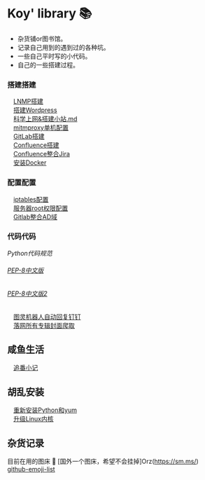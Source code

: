 # Koy' library :books:

* 杂货铺or图书馆。  
* 记录自己用到的遇到过的各种坑。  
* 一些自己平时写的小代码。  
* 自己的一些搭建过程。


### 搭建搭建
&emsp;[LNMP搭建](https://github.com/Koooooo-7/Koy-s-library/blob/master/LNMP)   
&emsp;[搭建Wordpress](https://github.com/Koooooo-7/Koy-s-library/blob/master/%E6%90%AD%E5%BB%BAWordpress)    
&emsp;[科学上网&搭建小站.md](https://github.com/Koooooo-7/Koy-s-library/blob/master/%E7%A7%91%E5%AD%A6%E4%B8%8A%E7%BD%91%26%E6%90%AD%E5%BB%BA%E5%B0%8F%E7%AB%99.md)  
&emsp;[mitmproxy单机配置](https://github.com/Koooooo-7/Koy-s-library/blob/master/mitmproxy%E8%AF%95%E7%8E%A9)  
&emsp;[GitLab搭建](https://github.com/Koooooo-7/Koy-s-library/blob/master/%E5%AE%89%E8%A3%85Gitlab.md)  
&emsp;[Confluence搭建](https://github.com/Koooooo-7/Koy-s-library/blob/master/%E6%90%AD%E5%BB%BAConfluence.md)  
&emsp;[Confluence整合Jira](https://github.com/Koooooo-7/Koy-s-library/blob/master/confluence%E6%95%B4%E5%90%88Jira.md)    
&emsp;[安装Docker](https://github.com/Koooooo-7/Koy-s-library/blob/master/%E5%AE%89%E8%A3%85Docker.md)  

### 配置配置
&emsp;[iptables配置](https://github.com/Koooooo-7/Koy-s-library/blob/master/iptables%E9%85%8D%E7%BD%AE)  
&emsp;[服务器root权限配置](https://github.com/Koooooo-7/Koy-s-library/blob/master/%E6%9C%8D%E5%8A%A1%E5%99%A8%E5%B0%8F%E8%B4%B4%E5%A3%AB)<br>  &emsp;[Gitlab整合AD域](https://github.com/Koooooo-7/Koy-s-library/blob/master/Gitlab%E6%95%B4%E5%90%88AD%E5%9F%9F.md)     

      
### 代码代码  

_Python代码规范_
###### [PEP-8中文版](https://www.cnblogs.com/ajianbeyourself/p/4377933.html#_label0)
###### [PEP-8中文版2](https://wiki.woodpecker.org.cn/moin/PythonCodingRule)

&emsp;[图灵机器人自动回复钉钉](https://github.com/Koooooo-7/Koy-s-library/blob/master/%E5%9B%BE%E7%81%B5%E6%9C%BA%E5%99%A8%E4%BA%BA%E9%92%89%E9%92%89%E5%9B%9E%E5%A4%8D)  
&emsp;[落网所有专辑封面爬取](https://github.com/Koooooo-7/Koy-s-library/blob/master/%E8%90%BD%E7%BD%91%E9%9F%B3%E4%B9%90%E6%89%80%E6%9C%89%E4%B8%93%E8%BE%91%E5%B0%81%E9%9D%A2)  

## 咸鱼生活
&emsp;[追番小记](https://github.com/Koooooo-7/Koy-s-library/blob/master/%E3%82%A2%E3%83%8B%E3%83%A1ing.md)   

## 胡乱安装
&emsp;[重新安装Python和yum](https://github.com/Koooooo-7/Koy-s-library/blob/master/CenOS7.2%E9%87%8D%E8%A3%85Python&yum)   
&emsp;[升级Linux内核](https://github.com/Koooooo-7/Koy-s-library/blob/master/%E5%8D%87%E7%BA%A7Linux%E5%86%85%E6%A0%B8.md)  

## 杂货记录
目前在用的图床  :rainbow:
[国外一个图床，希望不会挂掉]Orz(https://sm.ms/)  
[github-emoji-list](https://segmentfault.com/a/1190000009649780)
